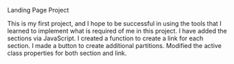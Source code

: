 Landing Page Project

This is my first project, and I hope to be successful in using the tools that I learned to implement what is required of me in this project.
I have added the sections via JavaScript.
I created a function to create a link for each section.
I made a button to create additional partitions.
Modified the active class properties for both section and link.
